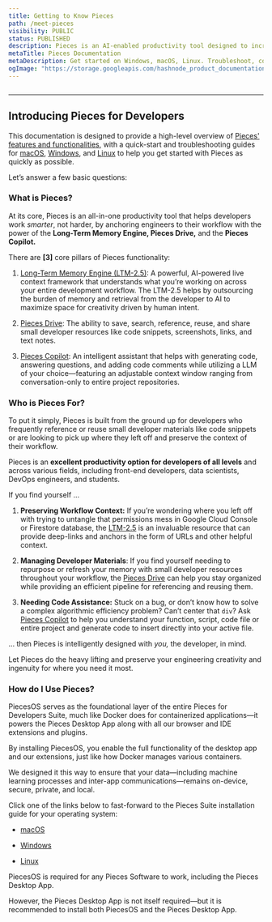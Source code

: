 ```yaml
---
title: Getting to Know Pieces
path: /meet-pieces
visibility: PUBLIC
status: PUBLISHED
description: Pieces is an AI-enabled productivity tool designed to increase developer efficiency through personalized workflow assistance across the entire toolchain, featuring a dedicated desktop application and integrations with many popular IDEs.
metaTitle: Pieces Documentation
metaDescription: Get started on Windows, macOS, Linux. Troubleshoot, configure, and make the most of Pieces–documentation for new users, developers, and admins for all Pieces OS.
ogImage: "https://storage.googleapis.com/hashnode_product_documentation_assets/og_images/meet_pieces/meet_pieces.png"
---
```


<Image src="https://cdn.hashnode.com/res/hashnode/image/upload/v1734014941536/9c298363-d6b4-4e4a-9965-72db0fa59bc6.png" alt="" align="center" fullwidth="true" />

***

## Introducing Pieces for Developers

This documentation is designed to provide a high-level overview of <a target="_blank" href="/products/meet-pieces/fundamentals">Pieces' features and functionalities</a>, with a quick-start and troubleshooting guides for <a target="_blank" href="/products/meet-pieces/macos-installation-guide">macOS</a>, <a target="_blank" href="/products/meet-pieces/windows-installation-guide">Windows</a>, and <a target="_blank" href="/products/meet-pieces/linux-installation-guide">Linux</a> to help you get started with Pieces as quickly as possible.

Let’s answer a few basic questions:

### What is Pieces?

At its core, Pieces is an all-in-one productivity tool that helps developers work *smarter*, not harder, by anchoring engineers to their workflow with the power of the **Long-Term Memory Engine, Pieces Drive,** and the **Pieces Copilot.**

There are **\[3]** core pillars of Pieces functionality:

1. [Long-Term Memory Engine (LTM-2.5)](/products/meet-pieces/fundamentals#ltm-25): A powerful, AI-powered live context framework that understands what you’re working on across your entire development workflow. The LTM-2.5 helps by outsourcing the burden of memory and retrieval from the developer to AI to maximize space for creativity driven by human intent.

2. [Pieces Drive](/products/meet-pieces/fundamentals#pieces-drive): The ability to save, search, reference, reuse, and share small developer resources like code snippets, screenshots, links, and text notes.

3. [Pieces Copilot](/products/meet-pieces/fundamentals#pieces-copilot): An intelligent assistant that helps with generating code, answering questions, and adding code comments while utilizing a LLM of your choice—featuring an adjustable context window ranging from conversation-only to entire project repositories.

### Who is Pieces For?

To put it simply, Pieces is built from the ground up for developers who frequently reference or reuse small developer materials like code snippets or are looking to pick up where they left off and preserve the context of their workflow.

Pieces is an **excellent productivity option for developers of all levels** and across various fields, including front-end developers, data scientists, DevOps engineers, and students.

If you find yourself …

1. **Preserving Workflow Context:** If you’re wondering where you left off with trying to untangle that permissions mess in Google Cloud Console or Firestore database, the [LTM-2.5](/products/meet-pieces/fundamentals#ltm-25) is an invaluable resource that can provide deep-links and anchors in the form of URLs and other helpful context.

2. **Managing Developer Materials**: If you find yourself needing to repurpose or refresh your memory with small developer resources throughout your workflow, the [Pieces Drive](/products/meet-pieces/fundamentals#pieces-drive) can help you stay organized while providing an efficient pipeline for referencing and reusing them.

3. **Needing Code Assistance:** Stuck on a bug, or don’t know how to solve a complex algorithmic efficiency problem? Can’t center that `div`? Ask [Pieces Copilot](/products/meet-pieces/fundamentals#pieces-copilot) to help you understand your function, script, code file or entire project and generate code to insert directly into your active file.

… then Pieces is intelligently designed with *you,* the developer, in mind.

Let Pieces do the heavy lifting and preserve your engineering creativity and ingenuity for where you need it most.

### How do I Use Pieces?

PiecesOS serves as the foundational layer of the entire Pieces for Developers Suite, much like Docker does for containerized applications—it powers the Pieces Desktop App along with all our browser and IDE extensions and plugins.

By installing PiecesOS, you enable the full functionality of the desktop app and our extensions, just like how Docker manages various containers.

We designed it this way to ensure that your data—including machine learning processes and inter-app communications—remains on-device, secure, private, and local.

Click one of the links below to fast-forward to the Pieces Suite installation guide for your operating system:

* [macOS](/products/meet-pieces/macos-installation-guide)

* [Windows](/products/meet-pieces/windows-installation-guide)

* [Linux](/products/meet-pieces/linux-installation-guide)

<Callout type="alert">
  PiecesOS is required for any Pieces Software to work, including the Pieces Desktop App.

  However, the Pieces Desktop App is not itself required—but it is recommended to install both PiecesOS and the Pieces Desktop App.
</Callout>